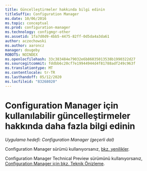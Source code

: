 ```yaml
---
title: Güncelleştirmeler hakkında bilgi edinin
titleSuffix: Configuration Manager
ms.date: 10/06/2016
ms.topic: conceptual
ms.prod: configuration-manager
ms.technology: configmgr-other
ms.assetid: 1fa7d0d9-4bb5-4475-82ff-0d5da4a3da61
author: aczechowski
ms.author: aaroncz
manager: dougeby
ROBOTS: NOINDEX
ms.openlocfilehash: 33c383484e79032e6b86035013538b1990322d27
ms.sourcegitcommit: fddbb6c20cf7e19944944d4f81788adf249c963f
ms.translationtype: MT
ms.contentlocale: tr-TR
ms.lasthandoff: 05/12/2020
ms.locfileid: "83268020"
---
```

# <a name="learn-more-about-available-updates-for-configuration-manager"></a>Configuration Manager için kullanılabilir güncelleştirmeler hakkında daha fazla bilgi edinin

*Uygulama hedefi: Configuration Manager (geçerli dal)*

Configuration Manager sürümü kullanıyorsanız, [bkz. yenilikler](../plan-design/changes/what-has-changed-from-configuration-manager-2012.md).

Configuration Manager Technical Preview sürümünü kullanıyorsanız, [Configuration Manager için bkz. Teknik Önizleme](../get-started/technical-preview.md).
